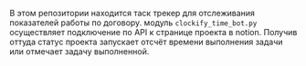В этом репозитории находится таск трекер для отслеживания показателей работы по договору. модуль ``` clockify_time_bot.py ``` осуществляет подключение по API к странице проекта в notion. Получив оттуда статус проекта запускает отсчёт времени выполнения задачи или отмечает задачу выполненной. 
